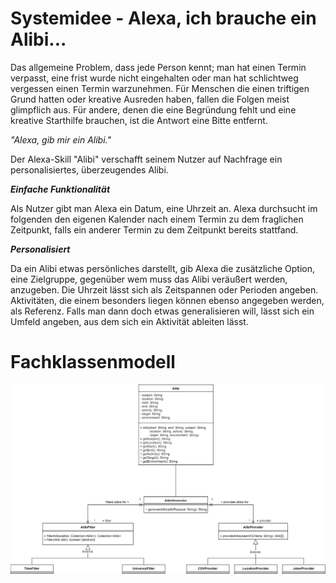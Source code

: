 # Systemidee -  Alexa, ich brauche ein Alibi...

Das allgemeine Problem, dass jede Person kennt; man hat einen Termin verpasst, eine frist wurde nicht eingehalten oder man hat schlichtweg vergessen einen Termin warzunehmen.
Für Menschen die einen triftigen Grund hatten oder kreative Ausreden haben, fallen die Folgen meist glimpflich aus. Für andere, denen die eine Begründung fehlt und eine kreative Starthilfe brauchen, ist die Antwort eine Bitte entfernt.

_"Alexa, gib mir ein Alibi."_

Der Alexa-Skill "Alibi" verschafft seinem Nutzer auf Nachfrage ein personalisiertes, überzeugendes Alibi.

**_Einfache Funktionalität_**

Als Nutzer gibt man Alexa ein Datum, eine Uhrzeit an. Alexa durchsucht im folgenden den eigenen Kalender nach einem Termin zu dem fraglichen Zeitpunkt, falls ein anderer Termin zu dem Zeitpunkt bereits stattfand.

**_Personalisiert_**

Da ein Alibi etwas persönliches darstellt, gib Alexa die zusätzliche Option, eine Zielgruppe, gegenüber wem muss das Alibi veräußert werden, anzugeben. Die Uhrzeit lässt sich als Zeitspannen oder Perioden angeben. Aktivitäten, die einem besonders liegen können ebenso angegeben werden, als Referenz. Falls man dann doch etwas generalisieren will, lässt sich ein Umfeld angeben, aus dem sich ein Aktivität ableiten lässt.

# Fachklassenmodell

![](https://github.com/sweIhm-ws2018-19/skillproject-do-4/blob/master/Sprints/Sprint%202.png)
